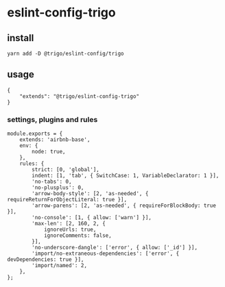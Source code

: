 # eslint-config-trigo

## install

`yarn add -D @trigo/eslint-config/trigo`

## usage

```
{
	"extends": "@trigo/eslint-config-trigo"
}
```

### settings, plugins and rules

```
module.exports = {
	extends: 'airbnb-base',
	env: {
		node: true,
	},
	rules: {
		strict: [0, 'global'],
		indent: [1, 'tab', { SwitchCase: 1, VariableDeclarator: 1 }],
		'no-tabs': 0,
		'no-plusplus': 0,
		'arrow-body-style': [2, 'as-needed', { requireReturnForObjectLiteral: true }],
		'arrow-parens': [2, 'as-needed', { requireForBlockBody: true }],
		'no-console': [1, { allow: ['warn'] }],
		'max-len': [2, 160, 2, {
			ignoreUrls: true,
			ignoreComments: false,
		}],
		'no-underscore-dangle': ['error', { allow: ['_id'] }],
		'import/no-extraneous-dependencies': ['error', { devDependencies: true }],
		'import/named': 2,
	},
};
```
